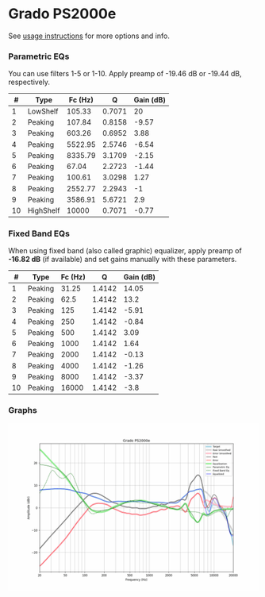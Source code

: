 # Grado PS2000e
See [usage instructions](https://github.com/jaakkopasanen/AutoEq#usage) for more options and info.

### Parametric EQs
You can use filters 1-5 or 1-10. Apply preamp of -19.46 dB or -19.44 dB, respectively.

|   # | Type      |   Fc (Hz) |      Q |   Gain (dB) |
|-----|-----------|-----------|--------|-------------|
|   1 | LowShelf  |    105.33 | 0.7071 |       20    |
|   2 | Peaking   |    107.84 | 0.8158 |       -9.57 |
|   3 | Peaking   |    603.26 | 0.6952 |        3.88 |
|   4 | Peaking   |   5522.95 | 2.5746 |       -6.54 |
|   5 | Peaking   |   8335.79 | 3.1709 |       -2.15 |
|   6 | Peaking   |     67.04 | 2.2723 |       -1.44 |
|   7 | Peaking   |    100.61 | 3.0298 |        1.27 |
|   8 | Peaking   |   2552.77 | 2.2943 |       -1    |
|   9 | Peaking   |   3586.91 | 5.6721 |        2.9  |
|  10 | HighShelf |  10000    | 0.7071 |       -0.77 |

### Fixed Band EQs
When using fixed band (also called graphic) equalizer, apply preamp of **-16.82 dB** (if available) and set gains manually with these parameters.

|   # | Type    |   Fc (Hz) |      Q |   Gain (dB) |
|-----|---------|-----------|--------|-------------|
|   1 | Peaking |     31.25 | 1.4142 |       14.05 |
|   2 | Peaking |     62.5  | 1.4142 |       13.2  |
|   3 | Peaking |    125    | 1.4142 |       -5.91 |
|   4 | Peaking |    250    | 1.4142 |       -0.84 |
|   5 | Peaking |    500    | 1.4142 |        3.09 |
|   6 | Peaking |   1000    | 1.4142 |        1.64 |
|   7 | Peaking |   2000    | 1.4142 |       -0.13 |
|   8 | Peaking |   4000    | 1.4142 |       -1.26 |
|   9 | Peaking |   8000    | 1.4142 |       -3.37 |
|  10 | Peaking |  16000    | 1.4142 |       -3.8  |

### Graphs
![](./Grado%20PS2000e.png)
